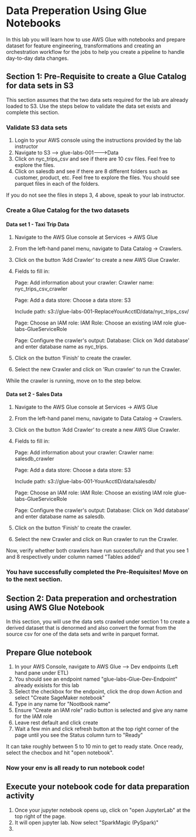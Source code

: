# Data Preperation Using Glue Notebooks

In this lab you will learn how to use AWS Glue with notebooks and prepare dataset for feature engineering, transformations and creating an orchestration workflow for the jobs to help you create a pipeline to handle day-to-day data changes.

## Section 1: Pre-Requisite to create a Glue Catalog for data sets in S3

This section assumes that the two data sets required for the lab are already loaded to S3. Use the steps below to validate the data set exists and complete this section.

### Validate S3 data sets

1. Login to your AWS console using the instructions provided by the lab instructor
2. Navigate to S3 --> glue-labs-001-<YourAccountNumber>-->Data
3. Click on nyc_trips_csv and see if there are 10 csv files. Feel free to explore the files.
4. Click on salesdb and see if there are 8 different folders such as customer, product, etc. Feel free to explore the files. You should see parquet files in each of the folders.

If you do not see the files in steps 3, 4 above, speak to your lab instructor.

### Create a Glue Catalog for the two datasets 

#### Data set 1 - Taxi Trip Data

1. Navigate to the AWS Glue console at Services -> AWS Glue

2. From the left-hand panel menu, navigate to Data Catalog -> Crawlers.

3. Click on the button ‘Add Crawler’ to create a new AWS Glue Crawler.

4. Fields to fill in:

    Page: Add information about your crawler: 
    Crawler name: nyc_trips_csv_crawler

    Page: Add a data store: 
    Choose a data store: S3

    Include path: s3://glue-labs-001-ReplaceYourAcctID/data/nyc_trips_csv/

    Page: Choose an IAM role: 
    IAM Role: Choose an existing IAM role glue-labs-GlueServiceRole

    Page: Configure the crawler's output: 
    Database: Click on ‘Add database’ and enter database name as nyc_trips.

5. Click on the button ‘Finish’ to create the crawler.

6. Select the new Crawler and click on 'Run crawler' to run the Crawler.

While the crawler is running, move on to the step below.
    

#### Data set 2 - Sales Data

1. Navigate to the AWS Glue console at Services -> AWS Glue

2. From the left-hand panel menu, navigate to Data Catalog -> Crawlers.

3. Click on the button ‘Add Crawler’ to create a new AWS Glue Crawler.

4. Fields to fill in:

    Page: Add information about your crawler: 
    Crawler name: salesdb_crawler

    Page: Add a data store: 
    Choose a data store: S3

    Include path: s3://glue-labs-001-YourAcctID/data/salesdb/

    Page: Choose an IAM role: 
    IAM Role: Choose an existing IAM role glue-labs-GlueServiceRole

    Page: Configure the crawler's output: 
    Database: Click on ‘Add database’ and enter database name as salesdb.

5. Click on the button ‘Finish’ to create the crawler.

6. Select the new Crawler and click on Run crawler to run the Crawler.

Now, verify whether both crawlers have run successfully and that you see 1 and 8 respectively under column named "Tables added"

### You have successfully completed the Pre-Requisites! Move on to the next section. 


## Section 2: Data preperation and orchestration using AWS Glue Notebook

In this section, you will use the data sets crawled under section 1 to create a derived dataset that is denormed and also convert the format from the source csv for one of the data sets and write in parquet format.

## Prepare Glue notebook

1. In your AWS Console, navigate to AWS Glue --> Dev endpoints (Left hand pane under ETL) 
2. You should see an endpoint named "glue-labs-Glue-Dev-Endpoint" already exisists for this lab
3. Select the checkbox for the endpoint, click the drop down Action and select "Create SageMaker notebook"
4. Type in any name for "Nootbook name"
5. Ensure "Create an IAM role" radio button is selected and give any name for the IAM role
6. Leave rest default and click create
7. Wait a few min and click refresh button at the top right corner of the page until you see the Status column turn to "Ready"

It can take roughly between 5 to 10 min to get to ready state. Once ready, select the checbox and hit "open notebook". 

### Now your env is all ready to run notebook code!

## Execute your notebook code for data preparation activity

1. Once your jupyter notebook opens up, click on "open JupyterLab" at the top right of the page.
2. It will open jupyter lab. Now select "SparkMagic (PySpark)"
3. 
